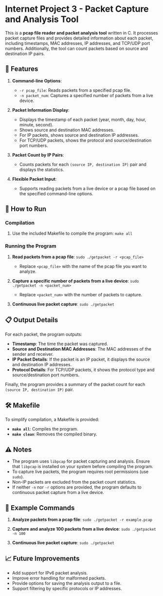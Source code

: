 # Internet Project 3 - Packet Capture and Analysis Tool

This is a **pcap file reader and packet analysis tool** written in C. It processes packet capture files and provides detailed information about each packet, including timestamps, MAC addresses, IP addresses, and TCP/UDP port numbers. Additionally, the tool can count packets based on source and destination IP pairs.

## 📌 Features

1. **Command-line Options**:
   - `-r pcap_file`: Reads packets from a specified pcap file.
   - `-n packet_num`: Captures a specified number of packets from a live device.

2. **Packet Information Display**:
   - Displays the timestamp of each packet (year, month, day, hour, minute, second).
   - Shows source and destination MAC addresses.
   - For IP packets, shows source and destination IP addresses.
   - For TCP/UDP packets, shows the protocol and source/destination port numbers.

3. **Packet Count by IP Pairs**:
   - Counts packets for each `(source IP, destination IP)` pair and displays the statistics.

4. **Flexible Packet Input**:
   - Supports reading packets from a live device or a pcap file based on the specified command-line options.

## 🚀 How to Run

### Compilation
1. Use the included Makefile to compile the program: `make all`

### Running the Program
1. **Read packets from a pcap file**: `sudo ./getpacket -r <pcap_file>`

    - Replace `<pcap_file>` with the name of the pcap file you want to analyze.

2. **Capture a specific number of packets from a live device**: `sudo ./getpacket -n <packet_num>`

    - Replace `<packet_num>` with the number of packets to capture.

3. **Continuous live packet capture**: `sudo ./getpacket`

## 📋 Output Details

For each packet, the program outputs:
- **Timestamp**: The time the packet was captured.  
- **Source and Destination MAC Addresses**: The MAC addresses of the sender and receiver.  
- **IP Packet Details**: If the packet is an IP packet, it displays the source and destination IP addresses.  
- **Protocol Details**: For TCP/UDP packets, it shows the protocol type and source/destination port numbers.  

Finally, the program provides a summary of the packet count for each `(source IP, destination IP)` pair.

## 🛠️ Makefile

To simplify compilation, a Makefile is provided:

- **`make all`**: Compiles the program.  
- **`make clean`**: Removes the compiled binary.  

## ⚠️ Notes

- The program uses `libpcap` for packet capturing and analysis. Ensure that `libpcap` is installed on your system before compiling the program.  
- To capture live packets, the program requires root permissions (use `sudo`).  
- Non-IP packets are excluded from the packet count statistics.  
- If neither `-n` nor `-r` options are provided, the program defaults to continuous packet capture from a live device.

## 📝 Example Commands

1. **Analyze packets from a pcap file**: `sudo ./getpacket -r example.pcap`

2. **Capture and analyze 100 packets from a live device**: `sudo ./getpacket -n 100`

3. **Continuous live packet capture**: `sudo ./getpacket`

## 📈 Future Improvements

- Add support for IPv6 packet analysis.  
- Improve error handling for malformed packets.  
- Provide options for saving the analysis output to a file.  
- Support filtering by specific protocols or IP addresses.
